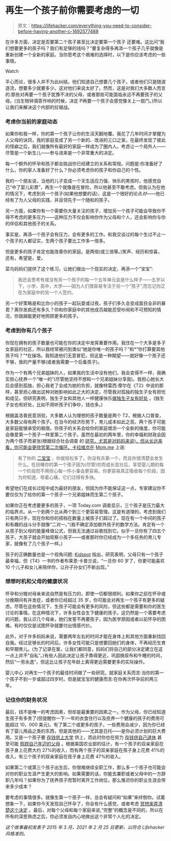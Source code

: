 # 再生一个孩子前你需要考虑的一切

> 原文：<https://lifehacker.com/everything-you-need-to-consider-before-having-another-c-1692577488>

在许多方面，决定是否要第二个孩子甚至比决定要第一个孩子 还要难。这比问“我们想要更多的孩子吗？我们有足够的钱吗？”要复杂得多再添一个孩子几乎就像是重新创建一个全新的家庭。当你思考这个艰难的选择时，以下是你应该考虑的一些事情。

Watch

平心而论，很多人并不为此纠结。他们知道自己想要几个孩子，或者他们只是随波逐流，想要多少就要多少。这对他们来说太好了。然而，这是对我们大多数人而言的:那些对再要一个孩子犹豫不决的父母，或者那些可能面临永远不再要孩子的父母。(当生物钟滴答作响的时候，决定*不*再要一个孩子会感觉像关上一扇门。)所以让我们来解决这个内部的拉锯战。

### 考虑你当前的家庭动态

如果你和我一样，你的第一个孩子让你的生活天翻地覆。我花了几年时间才掌握为人父母的诀窍，我的家庭变成了另一个新的、改进的三口之家。在最终发现了彼此的怪癖之后，我们就像所有最好的家庭一样成为了圈内人。考虑让一个局外人——尽管是一个新生儿——参与进来是一个非常重大的决定。

每一个额外的怀孕和孩子都会挑战你已经建立的关系和常规。问题是:你准备好了什么，你的家人准备好了什么？你必须考虑你的孩子和你自己的个性。

我的一个朋友说，当他的儿子变成一个天生适应力强、快乐的男孩时，他感觉自己“中了婴儿彩票”，再生一个就像是在冒险，所以他甚至不敢考虑。但我认为在他的情况下，考虑到另一个孩子(如果他想要的话)，这是一个很好的论点*对*——他已经有了为人父母的实践，并且领先于一个随和的孩子。

另一方面，如果你有一个需要你大量关注的孩子，增加另一个孩子可能会导致你不得不考虑的更多压力——这种压力不仅会影响你作为父母和个人，还会影响你与你的伴侣和其他孩子的关系。

事实是，再添一个孩子会有压力，会有更多的工作。和我交谈过的每个生过不止一个孩子的人都证实，生两个孩子要比工作多一倍多。

但是更多的孩子肯定也能改善你的家庭。是两倍(或三倍等。)笑声、经历和惊喜，还有，希望是，爱。

菜鸟妈妈们提供了这个练习，让她们做出一个现实的决定，再添一个“宝宝”:

> 我还会思考有或没有另一个孩子的每一个五年单元会是什么样子——五岁以下，小学，高中，大学——因为人们很容易专注于另一个“孩子”,而忘记你正在为家庭中的另一个人签约。

另一个好策略是和比你小的孩子一起玩耍或过夜。孩子们多久会变成面目全非的暴君？离你发疯还有多久？你和你家庭中的其他成员越能忍受吵闹和不可预知的情况，你就越能更好地照顾更多的孩子。

### 考虑到你有几个孩子

你现在拥有的孩子数量也可能在你的决定中发挥重要作用。我住在一个大多是多子女家庭的社区，所以我经常被问到类似“她是你唯一的孩子吗？”和*“你打算要其他孩子吗？”*在操场。我知道他们无意冒犯，但这是一种期望——就好像一个孩子还不够，我的产量不够(或者我需要一个后备孩子)。

作为一个有两个兄弟姐妹的人，如果我的生活中没有他们，我会变得不一样，我确实担心抚养一个“唯一的”(尽管她坚持不想和一个兄弟姐妹分享我)。我担心她长大后会感到孤独，担心我老了会成为她的负担，就像特雷西·摩尔在《T2》中说的那样，甚至担心做出这种对她影响如此之大的决定。尽管我对孤独的独生子女有担忧和成见，但研究表明，独生子女和其他人一样健康快乐[做独生子女有好处](https://www.parentmap.com/article/parenting-an-only-child) 。(独生子女也有好处，比如不用听孩子们争吵，钱也多。)

根据盖洛普民意测验，大多数人认为理想的孩子数量是两个 T2，根据人口普查，大多数父母有两个孩子。在当今的经济形势下，育儿成本如此之高，两个孩子可能是家庭能够承受的极限。你孩子的关系会给你的家庭增添一个全新的维度，你可能会像爱第一个孩子一样爱第二个孩子。虽然在最初的两年里，你的幸福和财政会因为两个孩子而紧张(根据综合社会调查 的 [研究，尤其是对妈妈来说)，但从长远来看，你可能会更欣赏第二次循环。卡拉维京在](http://fivethirtyeight.com/features/baby-no-2-is-harder-on-mom-than-dad/) [Mom.me](http://mom.me/fun/17572-why-second-baby-awesome/) 上说:

> 有了你的 [二宝宝](http://mom.me/baby/8134-difference-between-your-first-child-your-second/) ，你就轻松多了。你没有杀第一个，而且你很清楚会发生什么。在目睹你的第一个孩子因为(尽管)你而成长茁壮后，享受婴儿期的每一个阶段而不用担心每一件小事会更容易。你更容易真正吸收每个阶段，因为你知道，带着心痛，它们过得有多快。

希望他们在成长过程中成为最好的朋友，但因为你不能保证这一点，专家建议你不要仅仅为了给你的第一个孩子一个兄弟姐妹而生第二个孩子。

如果你正在考虑要更多的孩子，一项 Today.com 调查显示，三个孩子是压力最大的临界点。从一个到两个比从两个到三个更容易管理。这是有道理的，考虑到我们只有两只手，现在你和你的搭档在数量上被孩子们超过了。现在有一个中间的孩子和有趣的战斗分手就像“二对一。”(我不确定添加额外孩子的数学方法。肯定有一个从孩子到父母的能量峰值公式，但我无法通过谷歌找到它。似乎一旦你有了四五个孩子，大孩子就会开始观察小孩子——或者那时你已经成为一个多任务的育儿专家，就像有了几个孩子一样。)

孩子的正确数量也是一个视角问题: [Kidspot](http://www.kidspot.com.au/how-many-children-should-you-have/) 指出，研究表明，父母只有一个孩子最幸福，但《T4》一书的作者布莱恩·卡普兰说，“一旦你 60 岁了，你更可能喜欢 10 个儿子和女儿来陪伴你，让孙子孙女们不断出现。”

### 想想时机和父母的健康状况

怀孕和分娩对母亲来说自然是有压力的，即使一切都很顺利。如果你之前在怀孕或分娩期间有并发症，或者你已经超过 35 岁，你可能会对再生一个孩子有更多的疑虑。尽管在这些情况下，生孩子可能会有更多的风险，但这些都是需要和你的医生讨论的事情。在这种情况下，许多女性会生下健康的孩子。这仍然是一个需要考虑的问题，我认识几个母亲，她们发誓不再要孩子，因为医学原因或者以前怀孕的困难。有时仅仅是试图怀孕就要付出情感代价。

此外，对于许多妈妈来说，需要两年左右的时间才能在身体上和其他方面重新找回自我。经过足够长的时间后，许多女性可能只是想要回她们的身体，不再经历生育和早期育儿。(为了记录在案，让我们都同意，妈妈们将自己的部分决定建立在这一点上并不“自私”。)有些人因此决定让孩子靠得更近，巩固换尿布和午睡的时间，然后“一劳永逸”，但这比让孩子在年龄上离得更远需要更多的实际操作。

婴儿中心 对再生一个孩子的最佳时间做了一些研究。就家庭关系而言:当你的第一个孩子不到一岁或超过四岁时。但是就宝宝的健康而言:在你再次怀孕前的两三年。

### 记住你的财务状况

最后，钱不是唯一的考虑因素，但却是最重要的因素之一。作为父母，你已经知道生孩子有多贵了(但提醒你一下:一年的衣食住行以及抚养一个健康的孩子的费用可能超过 10，000 美元)。有了第二个或更多的孩子，一些费用会减少，因为你已经有了婴儿用品之类的东西，但是其他的——尤其是日托——是你必须计划的巨大费用。又是一个孩子要 [存钱供上大学](https://lifehacker.com/how-to-save-for-college-without-going-broke-1689613418) 供上，而此时你也在努力 [存钱供自己退休](http://lifehacker.com/top-10-things-everyone-should-know-about-saving-for-ret-1687055516) 甚至可能 [照顾自己年迈的父母](http://lifehacker.com/how-to-care-for-your-aging-parents-1688333666) 。根据美国农业部的估计，有一个孩子的双亲家庭在孩子身上花费大约 27%的收入，而有两个孩子的双亲家庭在孩子身上花费 41%的收入，有三个孩子的双亲家庭在孩子身上花费 47%的收入。

如果第二个或第三个孩子出生后，你很难继续全职工作，那么多一个孩子也可能会对你的职业生涯产生更大的影响。如果需要的话，你能去兼职或者父母中的一方辞职几年吗？如果你为了抚养孩子而暂时离开工作岗位，那么推迟你的职业生涯会带来多少成本？

要考虑的事情很多。就像生第一个孩子一样，总会有疑问和“如果”来绊倒你。试着想象一下，如果你今天发现自己怀孕了，你会有什么感觉，或者考虑 [冥想来弄清楚这个决定](http://www.kveller.com/how-meditation-helped-me-decide-whether-i-should-have-another-child/) 。最后，对每个父母和每个家庭来说,“完整”的概念是不同的，所以在所有的深思熟虑之后，你必须发自内心地做出这个非常个人化的决定。

*这个故事最初发表于 2015 年 3 月，2021 年 2 月 25 日更新，以符合 Lifehacker 风格准则。*